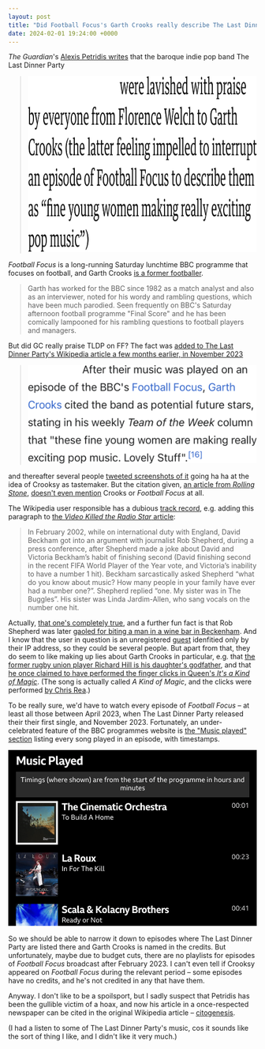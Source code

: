 ```yaml
---
layout: post
title: "Did Football Focus's Garth Crooks really describe The Last Dinner Party as 'fine young women making really exciting pop music'?"
date: 2024-02-01 19:24:00 +0000
---
```


<cite>The Guardian</cite>'s [Alexis Petridis writes](https://www.theguardian.com/music/2024/feb/01/the-last-dinner-party-prelude-to-ecstasy-review) that the baroque indie pop band The Last Dinner Party

> <img src="/images/2024-02-guardian-petridis.png" alt="were lavished with praise by everyone from Florence Welch to Garth Crooks (the latter feeling impelled to interrupt an episode of Football Focus to describe them as “fine young women making really exciting pop music”)" width="556" height="356">

<cite>Football Focus</cite> is a long-running Saturday lunchtime BBC programme that focuses on football, and Garth Crooks [is a former footballer](https://archive.mehstg.com/fact_crooks.htm).

> Garth has worked for the BBC since 1982 as a match analyst and also as an interviewer, noted for his wordy and rambling questions, which have been much parodied.  Seen frequently on BBC's Saturday afternoon football programme "Final Score" and he has been comically lampooned for his rambling questions to football players and managers.

But did GC really praise TLDP on FF? The fact was [added to The Last Dinner Party's Wikipedia article a few months earlier, in November 2023](https://en.wikipedia.org/w/index.php?title=The_Last_Dinner_Party&diff=prev&oldid=1183988740)

> <img src="/images/2024-02-wikipedia.png" alt='After their music was played on an episode of the BBC&apos;s Football Focus, Garth Crooks cited the band as potential future stars, stating in his weekly Team of the Week column that "these fine young women are making really exciting pop music. Lovely Stuff".' width="521" height="199">

and thereafter several people [tweeted screenshots of it](https://twitter.com/search?q=garth%20crooks%20last%20dinner%20party) going ha ha at the idea of Crooksy as tastemaker. But the citation given, [an article from <cite>Rolling Stone</cite>](https://www.rollingstone.co.uk/music/features/meet-the-last-dinner-party-who-might-just-be-your-favourite-new-band-28599/), [doesn't even mention](https://en.wikipedia.org/wiki/Template:Failed_verification) Crooks or <cite>Football Focus</cite> at all.

The Wikipedia user responsible has a dubious [track record](https://en.wikipedia.org/wiki/Special:Contributions/90.201.88.148), e.g. adding this paragraph to [the <cite>Video Killed the Radio Star</cite> article](https://en.wikipedia.org/wiki/Video_Killed_the_Radio_Star#In_popular_culture):

> In February 2002, while on international duty with England, David Beckham got into an argument with journalist Rob Shepherd, during a press conference, after Shepherd made a joke about David and Victoria Beckham’s habit of finishing second (David finishing second in the recent FIFA World Player of the Year vote, and Victoria’s inability to have a number 1 hit). Beckham sarcastically asked Shepherd “what do you know about music? How many people in your family have ever had a number one?”. Shepherd replied “one. My sister was in The Buggles”. His sister was Linda Jardim-Allen, who sang vocals on the number one hit.

Actually, [that one's completely true](https://www.standard.co.uk/hp/front/beckham-revealed-part-1-6958162.html), and a further fun fact is that Rob Shepherd was later [gaoled for biting a man in a wine bar in Beckenham](https://www.theguardian.com/media/2004/jan/09/pressandpublishing.dailyexpress "Express man gets prison sentence"). And I know that the user in question is an unregistered [guest](https://en.wikipedia.org/wiki/Wikipedia:IP_users) idenfitied only by their IP address, so they could be several people. But apart from that, they do seem to like making up lies about Garth Crooks in particular, e.g. that [the former rugby union player Richard Hill is his daughter's godfather](https://en.wikipedia.org/w/index.php?title=Richard_Hill_(rugby_union,_born_1973)&diff=prev&oldid=1181512780), and that [he once claimed to have performed the finger clicks in Queen's <cite>It's a Kind of Magic</cite>](https://en.wikipedia.org/w/index.php?title=Garth_Crooks&diff=prev&oldid=1177176881). (The song is actually called <cite>A Kind of Magic</cite>, and the clicks were performed [by Chris Rea](https://en.wikipedia.org/wiki/A_Kind_of_Magic_(song)#Recording).)

To be really sure, we'd have to watch every episode of <cite>Football Focus</cite> – at least all those between April 2023, when The Last Dinner Party released their their first single, and November 2023. Fortunately, an under-celebrated feature of the BBC programmes website is [the "Music played" section](https://www.bbc.co.uk/programmes/m001jnyd#segments) listing every song played in an episode, with timestamps.

<img src="/images/2024-02-bbc-music-played.png" alt="" width="521" height="356">

So we should be able to narrow it down to episodes where The Last Dinner Party are listed there and Garth Crooks is named in the credits. But unfortunately, maybe due to budget cuts, there are no playlists for episodes of <cite>Football Focus</cite> broadcast after February 2023. I can't even tell if Crooksy appeared on <cite>Football Focus</cite> during the relevant period – some episodes have no credits, and he's not credited in any that have them.

Anyway. I don't like to be a spoilsport,
but I sadly suspect that Petridis has been the gullible victim of a hoax,
and now his article in a once-respected newspaper can be cited in the original Wikipedia article – [citogenesis](https://en.wikipedia.org/wiki/Circular_reporting#Circular_reporting_on_Wikipedia).

(I had a listen to some of The Last Dinner Party's music, cos it sounds like the sort of thing I like, and I didn't like it very much.)
